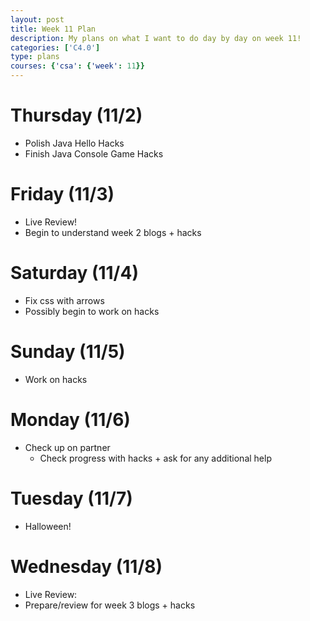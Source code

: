 ```yaml
---
layout: post
title: Week 11 Plan
description: My plans on what I want to do day by day on week 11!
categories: ['C4.0']
type: plans
courses: {'csa': {'week': 11}}
---
```


# Thursday (11/2)
- Polish Java Hello Hacks
- Finish Java Console Game Hacks

# Friday (11/3)
- Live Review!
- Begin to understand week 2 blogs + hacks

# Saturday (11/4)
- Fix css with arrows
- Possibly begin to work on hacks

# Sunday (11/5)
- Work on hacks

# Monday (11/6)
- Check up on partner
    - Check progress with hacks + ask for any additional help

# Tuesday (11/7)
- Halloween!

# Wednesday (11/8)
- Live Review:
- Prepare/review for week 3 blogs + hacks

